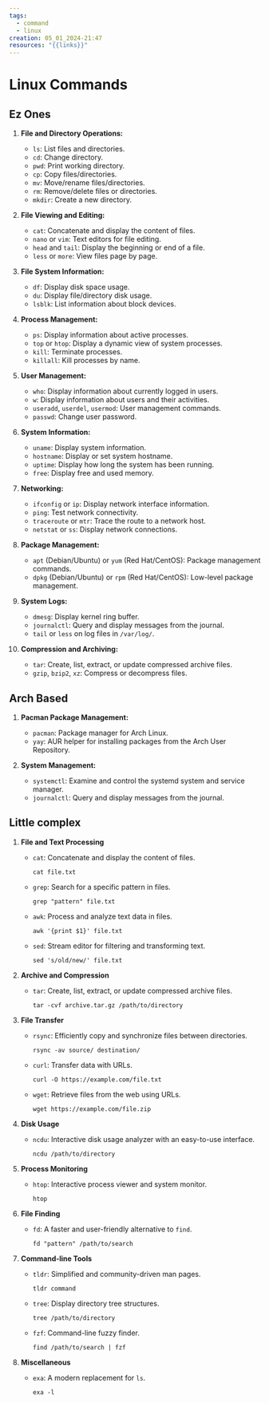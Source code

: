 ```yaml
---
tags:
  - command
  - linux
creation: 05_01_2024-21:47
resources: "{{links}}"
---
```

# Linux Commands
## Ez Ones
1. **File and Directory Operations:**
    
	- `ls`: List files and directories.
    - `cd`: Change directory.
    - `pwd`: Print working directory.
    - `cp`: Copy files/directories.
    - `mv`: Move/rename files/directories.
    - `rm`: Remove/delete files or directories.
    - `mkdir`: Create a new directory.
    
1. **File Viewing and Editing:**
    
	- `cat`: Concatenate and display the content of files.
    - `nano` or `vim`: Text editors for file editing.
    - `head` and `tail`: Display the beginning or end of a file.
    - `less` or `more`: View files page by page.

1. **File System Information:**    
    
	- `df`: Display disk space usage.
    - `du`: Display file/directory disk usage.
    - `lsblk`: List information about block devices.

4. **Process Management:**    
    
	- `ps`: Display information about active processes.
    - `top` or `htop`: Display a dynamic view of system processes.
    - `kill`: Terminate processes.
    - `killall`: Kill processes by name.

5. **User Management:**
    
	- `who`: Display information about currently logged in users.
    - `w`: Display information about users and their activities.
    - `useradd`, `userdel`, `usermod`: User management commands.
    - `passwd`: Change user password.

6. **System Information:**

	- `uname`: Display system information.
    - `hostname`: Display or set system hostname.
    - `uptime`: Display how long the system has been running.
    - `free`: Display free and used memory.

7. **Networking:**

    - `ifconfig` or `ip`: Display network interface information.
    - `ping`: Test network connectivity.
    - `traceroute` or `mtr`: Trace the route to a network host.
    - `netstat` or `ss`: Display network connections.

9. **Package Management:**
    
    - `apt` (Debian/Ubuntu) or `yum` (Red Hat/CentOS): Package management commands.
    - `dpkg` (Debian/Ubuntu) or `rpm` (Red Hat/CentOS): Low-level package management.

9. **System Logs:**    

	- `dmesg`: Display kernel ring buffer.
    - `journalctl`: Query and display messages from the journal.
    - `tail` or `less` on log files in `/var/log/`.

10. **Compression and Archiving:**    

    - `tar`: Create, list, extract, or update compressed archive files.
    - `gzip`, `bzip2`, `xz`: Compress or decompress files.

## Arch Based
1. **Pacman Package Management:**
    
    - `pacman`: Package manager for Arch Linux.
    - `yay`: AUR helper for installing packages from the Arch User Repository.

2. **System Management:**
    
    - `systemctl`: Examine and control the systemd system and service manager.
    - `journalctl`: Query and display messages from the journal.

## Little complex
1. **File and Text Processing**
    
    - `cat`: Concatenate and display the content of files.
        
        `cat file.txt`
        
    - `grep`: Search for a specific pattern in files.
        
        `grep "pattern" file.txt`
        
    - `awk`: Process and analyze text data in files.
        
        `awk '{print $1}' file.txt`
        
    - `sed`: Stream editor for filtering and transforming text.
        
        `sed 's/old/new/' file.txt`
        
2. **Archive and Compression**
    
    - `tar`: Create, list, extract, or update compressed archive files.
        
        `tar -cvf archive.tar.gz /path/to/directory`
        
3. **File Transfer**
    
    - `rsync`: Efficiently copy and synchronize files between directories.
        
        `rsync -av source/ destination/`
        
    - `curl`: Transfer data with URLs.
        
        `curl -O https://example.com/file.txt`
        
    - `wget`: Retrieve files from the web using URLs.
        
        `wget https://example.com/file.zip`
        
4. **Disk Usage**
    
    - `ncdu`: Interactive disk usage analyzer with an easy-to-use interface.
        
        `ncdu /path/to/directory`
        
5. **Process Monitoring**
    
    - `htop`: Interactive process viewer and system monitor.
        
        `htop`
        
6. **File Finding**
    
    - `fd`: A faster and user-friendly alternative to `find`.
        
        `fd "pattern" /path/to/search`
        
7. **Command-line Tools**
    
    - `tldr`: Simplified and community-driven man pages.
        
        `tldr command`
        
    - `tree`: Display directory tree structures.
        
        `tree /path/to/directory`
        
    - `fzf`: Command-line fuzzy finder.
        
        `find /path/to/search | fzf`
        
8. **Miscellaneous**
    
    - `exa`: A modern replacement for `ls`.
        
        `exa -l`
